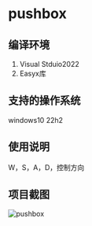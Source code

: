 # pushbox

## 编译环境

1. Visual Stduio2022
2. Easyx库

## 支持的操作系统
windows10 22h2

## 使用说明
W，S，A，D，控制方向
## 项目截图

![pushbox](./pushbox.gif)
